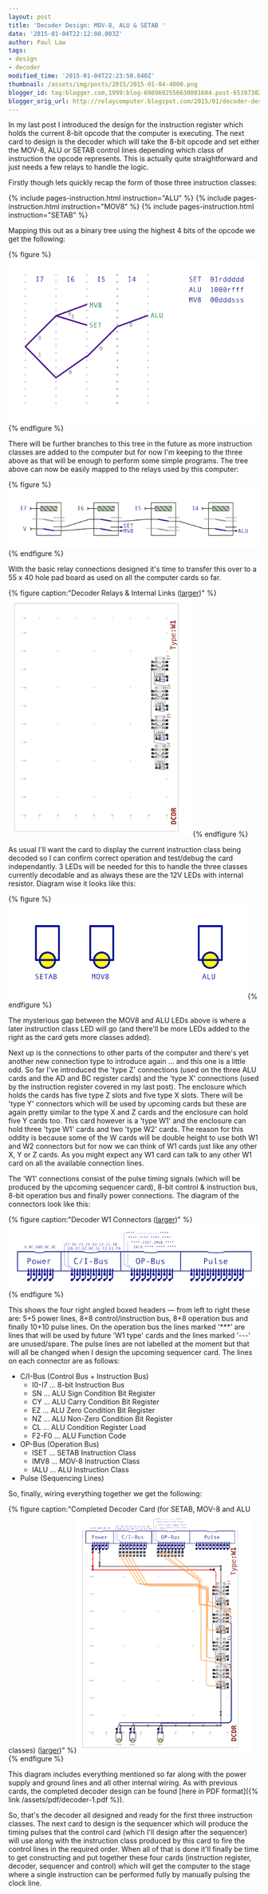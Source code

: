 ```yaml
---
layout: post
title: 'Decoder Design: MOV-8, ALU & SETAB '
date: '2015-01-04T22:12:00.003Z'
author: Paul Law
tags:
- design
- decoder
modified_time: '2015-01-04T22:23:50.840Z'
thumbnail: /assets/img/posts/2015/2015-01-04-4000.png
blogger_id: tag:blogger.com,1999:blog-6989692556630001604.post-6539738216630408616
blogger_orig_url: http://relaycomputer.blogspot.com/2015/01/decoder-design-mov-8-alu-setab.html
---
```


In my last post I introduced the design for the instruction register 
which holds the current 8-bit opcode that the computer is executing. The next 
card to design is the decoder which will take the 8-bit opcode and set either 
the MOV-8, ALU or SETAB control lines depending which class of instruction the 
opcode represents. This is actually quite straightforward and just needs a few 
relays to handle the logic.

Firstly though lets quickly recap the 
form of those three instruction classes:

{% include pages-instruction.html instruction="ALU" %}
{% include pages-instruction.html instruction="MOV8" %}
{% include pages-instruction.html instruction="SETAB" %}

Mapping this out as a binary tree using the highest 4 bits 
of the opcode we get the following:

{% figure %}![Opcode binary tree for MOV-8, ALU and SETAB](/assets/img/posts/2015/2015-01-04-0000.png){% endfigure %}

There will be further branches to this tree in the future as more 
instruction classes are added to the computer but for now I'm keeping to the 
three above as that will be enough to perform some simple programs. The tree 
above can now be easily mapped to the relays used by this computer:

{% figure %}![Decoder Relay Tree](/assets/img/posts/2015/2015-01-04-0001.png){% endfigure %}

With the basic relay 
connections designed it's time to transfer this over to a 55 x 40 hole pad 
board as used on all the computer cards so far.

{% figure caption:"Decoder Relays &amp; Internal Links ([larger](/assets/img/posts/2015/2015-01-04-1000.png))" %}![Decoder Relays &amp; Internal Links](/assets/img/posts/2015/2015-01-04-0002.png){% endfigure %}

As 
usual I'll want the card to display the current instruction class being 
decoded so I can confirm correct operation and test/debug the card 
independantly. 3 LEDs will be needed for this to handle the three classes 
currently decodable and as always these are the 12V LEDs with internal 
resistor. Diagram wise it looks like this:

{% figure %}![Decoder LEDs](/assets/img/posts/2015/2015-01-04-0003.png){% endfigure %}

The mysterious gap between 
the MOV8 and ALU LEDs above is where a later instruction class LED will go 
(and there'll be more LEDs added to the right as the card gets more classes 
added).

Next up is the connections to other parts of the computer 
and there's yet another new connection type to introduce again ... and this 
one is a little odd. So far I've introduced the 'type Z' connections (used on 
the three ALU cards and the AD and BC register cards) and the 'type X' 
connections (used by the instruction register covered in my last post). The 
enclosure which holds the cards has five type Z slots and five type X slots. 
There will be 'type Y' connectors which will be used by upcoming cards but 
these are again pretty similar to the type X and Z cards and the enclosure can 
hold five Y cards too. This card however is a 'type W1' and the enclosure can 
hold three 'type W1' cards and two 'type W2' cards. The reason for this oddity 
is because some of the W cards will be double height to use both W1 and W2 
connectors but for now we can think of W1 cards just like any other X, Y or Z 
cards. As you might expect any W1 card can talk to any other W1 card on all 
the available connection lines.

The 'W1' connections consist of the 
pulse timing signals (which will be produced by the upcoming sequencer card), 
8-bit control &amp; instruction bus, 8-bit operation bus and finally power 
connections. The diagram of the connectors look like this:

{% figure caption:"Decoder W1 Connectors ([larger](/assets/img/posts/2015/2015-01-04-1001.png))" %}![Decoder W1 Connectors](/assets/img/posts/2015/2015-01-04-0004.png){% endfigure %}

This shows the 
four right angled boxed headers — from left to right these are: 5+5 power 
lines, 8+8 control/instruction bus, 8+8 operation bus and finally 10+10 pulse 
lines. On the operation bus the lines marked '***' are lines that will be used 
by future 'W1 type' cards and the lines marked '---' are unused/spare. The 
pulse lines are not labelled at the moment but that will all be changed when I 
design the upcoming sequencer card. The lines on each connector are as 
follows:

* C/I-Bus (Control Bus + Instruction Bus)
  * I0-I7 ... 8-bit Instruction Bus
  * SN ... ALU Sign Condition Bit Register
  * CY ... ALU Carry Condition Bit Register
  * EZ ... ALU Zero Condition Bit Register
  * NZ ... ALU Non-Zero Condition Bit Register
  * CL ... ALU Condition Register Load
  * F2-F0 ... ALU Function Code
* OP-Bus (Operation Bus)
  * ISET ... SETAB Instruction Class
  * IMV8 ... MOV-8 Instruction Class
  * IALU ... ALU Instruction Class
* Pulse (Sequencing Lines)

So, finally, wiring everything together we get the 
following:

{% figure caption:"Completed Decoder Card (for SETAB, MOV-8 and ALU classes) ([larger](/assets/img/posts/2015/2015-01-04-1002.png))" %}![Completed Decoder Card (for SETAB, MOV-8 and ALU classes)](/assets/img/posts/2015/2015-01-04-0005.png){% endfigure %}

This diagram includes everything mentioned so far along 
with the power supply and ground lines and all other internal wiring. As with 
previous cards, the completed decoder design can be found [here in PDF format]({% link /assets/pdf/decoder-1.pdf %}).

So, that's the decoder 
all designed and ready for the first three instruction classes. The next card 
to design is the sequencer which will produce the timing pulses that the 
control card (which I'll design after the sequencer) will use along with the 
instruction class produced by this card to fire the control lines in the 
required order. When all of that is done it'll finally be time to get 
constructing and put together these four cards (instruction register, decoder, 
sequencer and control) which will get the computer to the stage where a single 
instruction can be performed fully by manually pulsing the clock line. 